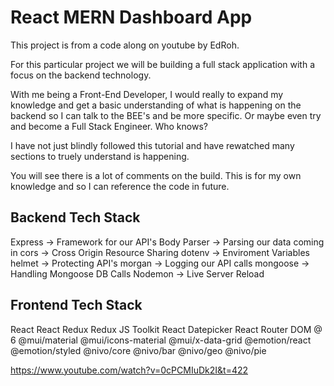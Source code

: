 # React MERN Dashboard App

This project is from a code along on youtube by EdRoh.

For this particular project we will be building a full stack application with a focus on the backend technology.

With me being a Front-End Developer, I would really to expand my knowledge and get a basic understanding of what is happening on the backend so I can talk to the BEE's and be more specific. Or maybe even try and become a Full Stack Engineer. Who knows?

I have not just blindly followed this tutorial and have rewatched many sections to truely understand is happening. 

You will see there is a lot of comments on the build. This is for my own knowledge and so I can reference the code in future.

## Backend Tech Stack
Express -> Framework for our API's
Body Parser -> Parsing our data coming in
cors -> Cross Origin Resource Sharing
dotenv -> Enviroment Variables
helmet -> Protecting API's
morgan -> Logging our API calls
mongoose -> Handling Mongoose DB Calls
Nodemon -> Live Server Reload

## Frontend Tech Stack
React
React Redux
Redux JS Toolkit
React Datepicker
React Router DOM @ 6
@mui/material
@mui/icons-material
@mui/x-data-grid
@emotion/react
@emotion/styled
@nivo/core
@nivo/bar
@nivo/geo
@nivo/pie

https://www.youtube.com/watch?v=0cPCMIuDk2I&t=422
